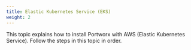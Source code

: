 ```yaml
---
title: Elastic Kubernetes Service (EKS)
weight: 2
---
```


This topic explains how to install Portworx with AWS (Elastic Kubernetes Service). Follow the steps in this topic in order.
